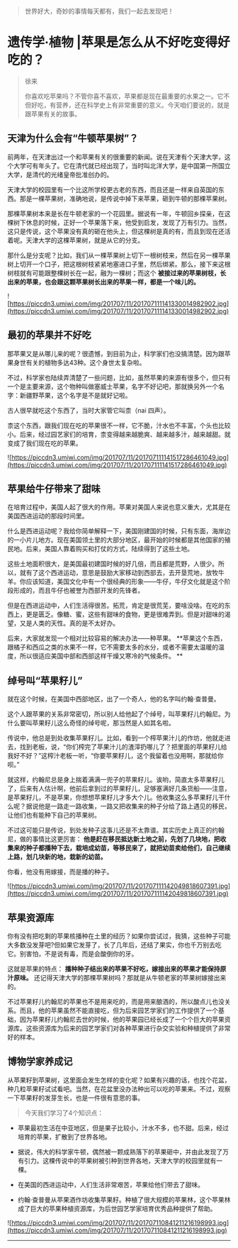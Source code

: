 > 世界好大，奇妙的事情每天都有，我们一起去发现吧！

# 遗传学·植物 |苹果是怎么从不好吃变得好吃的？

> 徐来
> 
> 你喜欢吃苹果吗？不管你喜不喜欢，苹果都是现在最重要的水果之一。它不但好吃，有营养，还在科学史上有非常重要的意义。今天咱们要说的，就是跟苹果有关的故事。

## 天津为什么会有“牛顿苹果树”？

前两年，在天津出过一个和苹果有关的很重要的新闻。说在天津有个天津大学，这个大学可有年头了。它在清代就已经出现了，当时叫北洋大学，是中国第一所国立大学，是清代的光绪皇帝批准创办的。

天津大学的校园里有一个比这所学校更古老的东西，而且还是一样来自英国的东西。那是一棵苹果树，准确地说，是传说中掉下来苹果，砸到牛顿的那棵苹果树。

那棵苹果树本来是长在牛顿老家的一个花园里。据说有一年，牛顿回乡探亲，在这棵树下休息的时候，正好一个苹果落下来，他受到启发，发现了万有引力。当然，这只是传说，这个苹果没有真的砸在他头上，但这棵树是真的有，而且到现在还活着呢。天津大学的这棵苹果树，就是从它的分支。

那什么是分支呢？比如，我们从一棵苹果树上切下一根树枝来，然后在另一棵苹果树上切开一个口子，把这根树枝紧紧地塞进口子里，然后绑紧。那么，接下来这根树枝就有可能跟整棵树长在一起，融为一棵树；而这个 **被接过来的苹果树枝，长出来的苹果，也会跟这颗苹果树长出来的苹果一样，都是一个味儿的。**

![https://piccdn3.umiwi.com/img/201707/11/201707111141330014982902.jpg](https://piccdn3.umiwi.com/img/201707/11/201707111141330014982902.jpg)

## 最初的苹果并不好吃

那苹果又是从哪儿来的呢？很遗憾，到目前为止，科学家们也没搞清楚。因为跟苹果身世有关的植物多达43种。这个身世太复杂啦。

不过，科学家也陆续弄清楚了一些问题，比如，虽然苹果的来源有很多个，但只有一个是主要来源，这个物种叫做塞威士苹果，名字不好记吧，那就换另外一个名字：新疆野苹果，这个名字是不是就好记啦。

古人很早就吃这个东西了，当时大家管它叫柰（nai 四声）。

柰这个东西，跟我们现在吃的苹果很不一样，它不脆，汁水也不丰富，个头也比较小。后来，经过园艺家们的培育，柰变得越来越脆爽、越来越多汁，越来越甜。就变成了我们现在吃的苹果。

![https://piccdn3.umiwi.com/img/201707/11/201707111141517286461049.jpg](https://piccdn3.umiwi.com/img/201707/11/201707111141517286461049.jpg)

## 苹果给牛仔带来了甜味

在培育过程中，美国人起了很大的作用。苹果对美国人来说也意义重大，尤其是在美国西进运动的那段时间里。

什么是西进运动呢？我给你简单解释一下，美国刚建国的时候，只有东面，海岸边的一小片儿地方。现在美国领土里的大部分地区，最开始的时候都是其他国家的殖民地。后来，美国人靠着购买和打仗的方式，陆续得到了这些土地。

这些土地面积很大，是美国最初建国时候的好几倍，而且都是荒野，人很少。所以，就有了这个西进运动，意思是鼓励大家移动到西部去，去开垦荒地，放牧牛羊。你应该知道，美国文化中有一个很经典的形象——牛仔，牛仔文化就是这个阶段形成的，而且牛仔也被誉为西部开发的先锋者。

但是在西进运动中，人们生活得很苦。拓荒，肯定是很荒芜，要啥没啥。在吃的东西上，更是匮乏。像糖、蜜，这些有甜味的食物，更是很难弄到。但是对甜味的渴望，又是人类的天性。真的是不太好办。

后来，大家就发现一个相对比较容易的解决办法——种苹果。 **苹果这个东西，跟橘子和西瓜之类的水果不一样，它不需要太多的水分，或者不需要太温暖的温度，所以很适应美国中部和西部这样干燥又寒冷的气候条件。 **

## 绰号叫“苹果籽儿”

就在这个时候，在美国中西部地区，出了一个奇人，他的名字叫约翰·查普曼。

这个人跟苹果的关系非常密切，所以别人给他起了个绰号，叫苹果籽儿约翰尼。为什么要叫苹果籽儿这么奇怪的绰号呢，那当然是人如其名啦。

传说中，他总是到处收集苹果籽儿。比如，看到一个榨苹果汁儿的作坊，他就走进去，找到老板，说，“你们榨完了苹果汁儿的渣滓扔哪儿了？把里面的苹果籽儿给我好不好？”这榨汁老板一听，“你要苹果籽儿，这个我留着也没用啊，那就给你呗。”

就这样，约翰尼总是身上揣着满满一兜子的苹果籽儿。诶哟，简直太多苹果籽儿了，后来有人估计啊，他前后拿到过的苹果籽儿，足够塞满好几条货船——注意，是苹果籽儿，不是苹果，你想想苹果籽儿才多大个儿。他收集这么多苹果籽儿干什么呢？据说他是一路走一路收集，一路又把收集来的种子分给了路上遇见的移民，让他们也有能种下自己的苹果树。

不过这可能只是传说，到处发种子这事儿还是不太靠谱。其实历史上真正的约翰尼，做的事情比这更厉害： **他是赶在移民抵达新土地之前，先划了几块地，把收集来的种子都播种下去，栽培成幼苗，等移民来了，就把幼苗卖给他们，自己继续上路，划几块新的地，栽新的幼苗。**

你看，他没有用嫁接，而是播的种子。

![https://piccdn3.umiwi.com/img/201707/11/201707111142049818607391.jpg](https://piccdn3.umiwi.com/img/201707/11/201707111142049818607391.jpg)

## 苹果资源库

你有没有把吃剩的苹果核播种在土里的经历？如果你尝试过，我猜，这些种子可能大多数没发芽吧?但如果它发芽了，长了几年后，还结了果实，你也千万别去吃它。别害怕，不是说有毒，而是会酸倒你的牙。

这就是苹果的特点： **播种种子结出来的苹果不好吃，嫁接出来的苹果才能保持原汁原味。** 还记得天津大学的那棵苹果树吗？那就是从牛顿老家的苹果树嫁接出来的。

不过苹果籽儿约翰尼的苹果也不是用来吃的，而是用来酿酒的，所以酸点儿也没关系。而且，他的苹果虽然不能直接吃，但为后来园艺学家们的工作提供了一个基础，因为苹果籽儿约翰尼去世的时候，他的苹果园已经长成了一个个巨大的苹果资源库。这些资源库为后来的园艺学家们对各种苹果进行杂交实验和种植提供了非常好的样本。

## 博物学家养成记

从苹果籽到苹果树，这里面会发生怎样的变化呢？如果有兴趣的话，也找个花盆，种几粒苹果籽试试看吧。当然，在花盆里没办法种出可以吃的苹果来。不过，观察一下苹果籽的发芽生长，也是一件很有意思的事。

> 今天我们学习了4个知识点：

* 苹果最初生活在中亚地区，但是果子比较小，汁水不多，也不甜。后来，经过培育的苹果，扩散到了世界各地。

* 据说，伟大的科学家牛顿，偶然被一颗成熟落下的苹果砸中，并由此发现了万有引力。这棵传说中的苹果树被引种到世界各地，天津大学的校园里就有一棵。

* 在美国的西进运动中，人们生活非常艰苦，苹果给他们带去了甜味。

* 约翰·查普曼从苹果酒作坊收集苹果籽。种植了很大规模的苹果林，这个苹果林成了巨大的苹果种植资源库，为后世园艺学家培育优秀品种提供了帮助。

![https://piccdn3.umiwi.com/img/201707/11/201707110841211216198993.jpg](https://piccdn3.umiwi.com/img/201707/11/201707110841211216198993.jpg)

---
